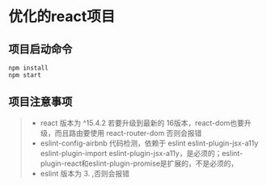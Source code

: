 # 优化的react项目

## 项目启动命令
```
npm install
npm start
```

## 项目注意事项

>* react 版本为 ^15.4.2 若要升级到最新的 16版本，react-dom也要升级，而且路由要使用 react-router-dom 否则会报错
>* eslint-config-airbnb 代码检测，依赖于 eslint eslint-plugin-jsx-a11y eslint-plugin-import eslint-plugin-jsx-a11y，是必须的；eslint-plugin-react和eslint-plugin-promise是扩展的，不是必须的，
>* eslint 版本为 3. ,否则会报错

